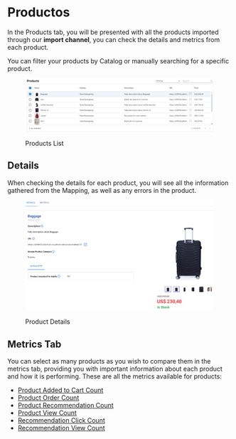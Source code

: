 # Productos

In the Products tab, you will be presented with all the products imported through our **import channel**, you can check the details and metrics from each product.

You can filter your products by Catalog or manually searching for a specific product.

<figure><img src="../../.gitbook/assets/image (53).png" alt=""><figcaption><p>Products List</p></figcaption></figure>

## Details

When checking the details for each product, you will see all the information gathered from the Mapping, as well as any errors in the product.

<figure><img src="../../.gitbook/assets/image (54).png" alt="" width="563"><figcaption><p>Product Details</p></figcaption></figure>

## Metrics Tab

You can select as many products as you wish to compare them in the metrics tab, providing you with important information about each product and how it is performing. These are all the metrics available for products:

* [Product Added to Cart Count](cs2-metrics.md#product-added-to-cart-count)
* [Product Order Count](cs2-metrics.md#product-added-to-cart-count)
* [Product Recommendation Count](cs2-metrics.md#product-recommendation-count)
* [Product View Count](cs2-metrics.md#product-view-count)
* [Recommendation Click Count](cs2-metrics.md#recommendation-click-count)
* [Recommendation View Count](cs2-metrics.md#recommendation-view-count)
